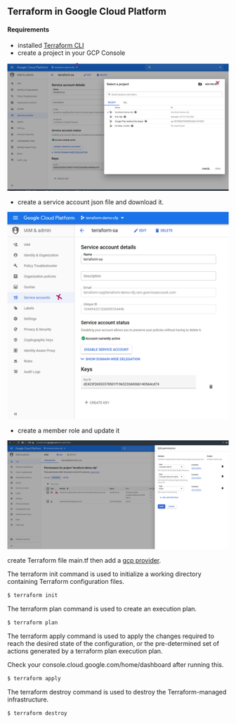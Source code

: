 ## Terraform in Google Cloud Platform

#### Requirements
- installed [Terraform CLI](https://www.terraform.io/downloads.html)
- create a project in your GCP Console

![screenshot](./terraform-gcp1.png)

- create a service account json file and download it.

![screenshot](./terraform-gcp2.png)

- create a member role and update it

![screenshot](./terraform-gcp3.png)


create Terraform file main.tf then add a [gcp provider](https://www.terraform.io/docs/providers/google/index.html).

The terraform init command is used to initialize a working directory containing Terraform configuration files.
```sh
$ terraform init
```

The terraform plan command is used to create an execution plan. 
```sh
$ terraform plan
```

The terraform apply command is used to apply the changes required to reach the desired state of the configuration, or the pre-determined set of actions generated by a terraform plan execution plan.

Check your console.cloud.google.com/home/dashboard after running this.
```sh
$ terraform apply
```

The terraform destroy command is used to destroy the Terraform-managed infrastructure.
```sh
$ terraform destroy
```